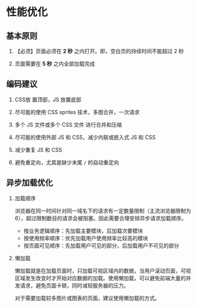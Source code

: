 # 性能优化

## 基本原则

1. 【必须】页面必须在 **2 秒** 之内打开。即，空白页的持续时间不能超过 2 秒

2. 页面需要在 **5 秒** 之内全部加载完成

## 编码建议

1. CSS放 置顶部，JS 放置底部

2. 尽可能的使用 CSS sprites 技术，多图合并，一次请求

3. 多个 JS 文件或多个 CSS 文件 进行合并和压缩

4. 尽可能的使用外部 JS 和 CSS，减少内联或嵌入式 JS 和 CSS

5. 减少重复 JS 和 CSS

6. 避免重定向，尤其是缺少末尾 `/` 的自动重定向

## 异步加载优化

1. 加载顺序

    浏览器在同一时间针对同一域名下的请求有一定数量限制（主流浏览器限制为 6），超过限制数目的请求会被阻塞。因此需要合理安排异步请求加载顺序。

    - 按业务逻辑顺序：先加载主要模块，后加载次要模块
    - 按使用频率顺序：优先加载用户使用频率比较高的模块
    - 按页面可见顺序：先加载用户可见的部分，后加载用户不可见的部分

2. 懒加载

    懒加载就是在加载页面时，只加载可视区域内的数据，当用户滚动页面，可视区域发生改变时才开始对应数据的加载。使用懒加载，可以避免前端大量的并发请求，避免页面卡顿，同时减轻服务器的压力。

    对于需要加载较多图片或图表的页面，建议使用懒加载的方式。
